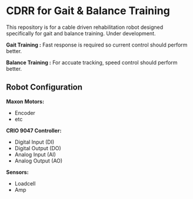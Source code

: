 # CDRR for Gait & Balance Training

This repository is for a cable driven rehabilitation robot designed specifically for gait and balance training.
Under development.

**Gait Training :**
Fast response is required so current control should perform better.

**Balance Training :**
For accuate tracking, speed control should perform better.

## Robot Configuration

**Maxon Motors:**
- Encoder
- etc

**CRIO 9047 Controller:**
- Digital Input (DI)
- Digital Output (DO)
- Analog Input (AI)
- Analog Output (AO)

**Sensors:**
- Loadcell
- Amp
